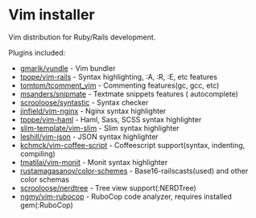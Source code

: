 # Vim installer

Vim distribution for Ruby/Rails development.

Plugins included:

  -  [gmarik/vundle](https://github.com/gmarik/Vundle.vim) - Vim bundler
  -  [tpope/vim-rails](https://github.com/tpope/vim-rails) - Syntax highlighting, :A, :R, :E, etc features
  -  [tomtom/tcomment_vim](https://github.com/tomtom/tcomment_vim) - Commenting features(gc, gcc, etc)
  -  [msanders/snipmate](https://github.com/msanders/snipmate.vim) - Textmate snippets features (<tab> autocomplete)
  -  [scrooloose/syntastic](https://github.com/scrooloose/syntastic) - Syntax checker
  -  [jinfield/vim-nginx](https://github.com/jinfield/vim-nginx) - Nginx syntax highlighter
  -  [tpope/vim-haml](https://github.com/tpope/vim-haml) - Haml, Sass, SCSS syntax highlighter
  -  [slim-template/vim-slim](https://github.com/slim-template/vim-slim) - Slim syntax highlighter
  -  [leshill/vim-json](https://github.com/leshill/vim-json) - JSON syntax highlighter
  -  [kchmck/vim-coffee-script](https://github.com/kchmck/vim-coffee-script) - Coffeescript support(syntax, indenting, compiling)
  -  [tmatilai/vim-monit](https://github.com/tmatilai/vim-monit) - Monit syntax highlighter
  -  [rustamagasanov/color-schemes](https://github.com/rustamagasanov/color-schemes) - Base16-railscasts(used) and other color schemas
  -  [scrooloose/nerdtree](https://github.com/scrooloose/nerdtree) - Tree view support(:NERDTree)
  -  [ngmy/vim-rubocop](https://github.com/ngmy/vim-rubocop) - RuboCop code analyzer, requires installed gem(:RuboCop)
